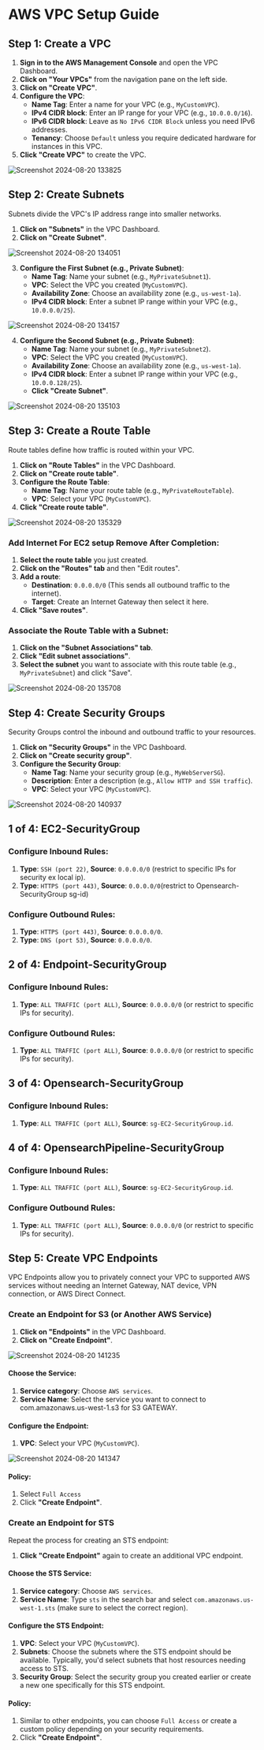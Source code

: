 # AWS VPC Setup Guide

## Step 1: Create a VPC

1. **Sign in to the AWS Management Console** and open the VPC Dashboard.
2. **Click on "Your VPCs"** from the navigation pane on the left side.
3. **Click on "Create VPC"**.
4. **Configure the VPC**:
   - **Name Tag**: Enter a name for your VPC (e.g., `MyCustomVPC`).
   - **IPv4 CIDR block**: Enter an IP range for your VPC (e.g., `10.0.0.0/16`).
   - **IPv6 CIDR block**: Leave as `No IPv6 CIDR Block` unless you need IPv6 addresses.
   - **Tenancy**: Choose `Default` unless you require dedicated hardware for instances in this VPC.
5. **Click "Create VPC"** to create the VPC.

![Screenshot 2024-08-20 133825](https://github.com/user-attachments/assets/17f0fa59-2862-4a8e-9329-3c48ec13e304)


## Step 2: Create Subnets

Subnets divide the VPC's IP address range into smaller networks.

1. **Click on "Subnets"** in the VPC Dashboard.
2. **Click on "Create Subnet"**.

![Screenshot 2024-08-20 134051](https://github.com/user-attachments/assets/efad397e-2162-4288-a1f5-caa493009d91)

3. **Configure the First Subnet (e.g., Private Subnet)**:
   - **Name Tag**: Name your subnet (e.g., `MyPrivateSubnet1`).
   - **VPC**: Select the VPC you created (`MyCustomVPC`).
   - **Availability Zone**: Choose an availability zone (e.g., `us-west-1a`).
   - **IPv4 CIDR block**: Enter a subnet IP range within your VPC (e.g., `10.0.0.0/25`).

![Screenshot 2024-08-20 134157](https://github.com/user-attachments/assets/2f7966e1-90df-45cb-b326-332d11c73926)

4. **Configure the Second Subnet (e.g., Private Subnet)**:
   - **Name Tag**: Name your subnet (e.g., `MyPrivateSubnet2`).
   - **VPC**: Select the VPC you created (`MyCustomVPC`).
   - **Availability Zone**: Choose an availability zone (e.g., `us-west-1a`).
   - **IPv4 CIDR block**: Enter a subnet IP range within your VPC (e.g., `10.0.0.128/25`).
   - **Click "Create Subnet"**.

![Screenshot 2024-08-20 135103](https://github.com/user-attachments/assets/86a050e0-1f75-4f62-824b-70ea6a649c17)

## Step 3: Create a Route Table

Route tables define how traffic is routed within your VPC.

1. **Click on "Route Tables"** in the VPC Dashboard.
2. **Click on "Create route table"**.
3. **Configure the Route Table**:
   - **Name Tag**: Name your route table (e.g., `MyPrivateRouteTable`).
   - **VPC**: Select your VPC (`MyCustomVPC`).
4. **Click "Create route table"**.

![Screenshot 2024-08-20 135329](https://github.com/user-attachments/assets/a674f05a-d47a-4bc4-9b72-ed31e2fb5878)

### Add Internet For EC2 setup Remove After Completion:

1. **Select the route table** you just created.
2. **Click on the "Routes" tab** and then "Edit routes".
3. **Add a route**:
   - **Destination**: `0.0.0.0/0` (This sends all outbound traffic to the internet).
   - **Target**: Create an Internet Gateway then select it here.
4. **Click "Save routes"**.

### Associate the Route Table with a Subnet:

1. **Click on the "Subnet Associations" tab**.
2. **Click "Edit subnet associations"**.
3. **Select the subnet** you want to associate with this route table (e.g., `MyPrivateSubnet`) and click "Save".

![Screenshot 2024-08-20 135708](https://github.com/user-attachments/assets/fa5cee5a-0457-4c8c-a5be-f55d5bd77100)

## Step 4: Create Security Groups

Security Groups control the inbound and outbound traffic to your resources.

1. **Click on "Security Groups"** in the VPC Dashboard.
2. **Click on "Create security group"**.
3. **Configure the Security Group**:
   - **Name Tag**: Name your security group (e.g., `MyWebServerSG`).
   - **Description**: Enter a description (e.g., `Allow HTTP and SSH traffic`).
   - **VPC**: Select your VPC (`MyCustomVPC`).

![Screenshot 2024-08-20 140937](https://github.com/user-attachments/assets/233d9892-224d-436b-a12b-000444c1f51f)

## 1 of 4: EC2-SecurityGroup

### Configure Inbound Rules:

1. **Type**: `SSH (port 22)`, **Source**: `0.0.0.0/0` (restrict to specific IPs for security ex local ip).
2. **Type**: `HTTPS (port 443)`, **Source**: `0.0.0.0/0`(restrict to Opensearch-SecurityGroup sg-id)

### Configure Outbound Rules:

1. **Type**: `HTTPS (port 443)`, **Source**: `0.0.0.0/0`.
2. **Type**: `DNS (port 53)`, **Source**: `0.0.0.0/0`.

## 2 of 4: Endpoint-SecurityGroup

### Configure Inbound Rules:

1. **Type**: `ALL TRAFFIC (port ALL)`, **Source**: `0.0.0.0/0` (or restrict to specific IPs for security).

### Configure Outbound Rules:

1. **Type**: `ALL TRAFFIC (port ALL)`, **Source**: `0.0.0.0/0` (or restrict to specific IPs for security).

## 3 of 4: Opensearch-SecurityGroup

### Configure Inbound Rules:

1. **Type**: `ALL TRAFFIC (port ALL)`, **Source**: `sg-EC2-SecurityGroup.id`.

## 4 of 4: OpensearchPipeline-SecurityGroup

### Configure Inbound Rules:

1. **Type**: `ALL TRAFFIC (port ALL)`, **Source**: `sg-EC2-SecurityGroup.id`.

### Configure Outbound Rules:

1. **Type**: `ALL TRAFFIC (port ALL)`, **Source**: `0.0.0.0/0` (or restrict to specific IPs for security).


## Step 5: Create VPC Endpoints

VPC Endpoints allow you to privately connect your VPC to supported AWS services without needing an Internet Gateway, NAT device, VPN connection, or AWS Direct Connect.

### Create an Endpoint for S3 (or Another AWS Service)

1. **Click on "Endpoints"** in the VPC Dashboard.
2. **Click on "Create Endpoint"**.

![Screenshot 2024-08-20 141235](https://github.com/user-attachments/assets/a356e3f9-2561-407a-b3e6-f8846248f5bd)


#### Choose the Service:

1. **Service category**: Choose `AWS services`.
2. **Service Name**: Select the service you want to connect to com.amazonaws.us-west-1.s3 for S3 GATEWAY.

#### Configure the Endpoint:

1. **VPC**: Select your VPC (`MyCustomVPC`).

![Screenshot 2024-08-20 141347](https://github.com/user-attachments/assets/a369ebc0-ab8b-4125-98e9-eb3130a81ab3)

#### Policy:

1. Select `Full Access`
2. Click **"Create Endpoint"**.

### Create an Endpoint for STS

Repeat the process for creating an STS endpoint:

1. **Click "Create Endpoint"** again to create an additional VPC endpoint.

#### Choose the STS Service:

1. **Service category**: Choose `AWS services`.
2. **Service Name**: Type `sts` in the search bar and select `com.amazonaws.us-west-1.sts` (make sure to select the correct region).

#### Configure the STS Endpoint:

1. **VPC**: Select your VPC (`MyCustomVPC`).
2. **Subnets**: Choose the subnets where the STS endpoint should be available. Typically, you'd select subnets that host resources needing access to STS.
3. **Security Group**: Select the security group you created earlier or create a new one specifically for this STS endpoint.

#### Policy:

1. Similar to other endpoints, you can choose `Full Access` or create a custom policy depending on your security requirements.
2. Click **"Create Endpoint"**.
